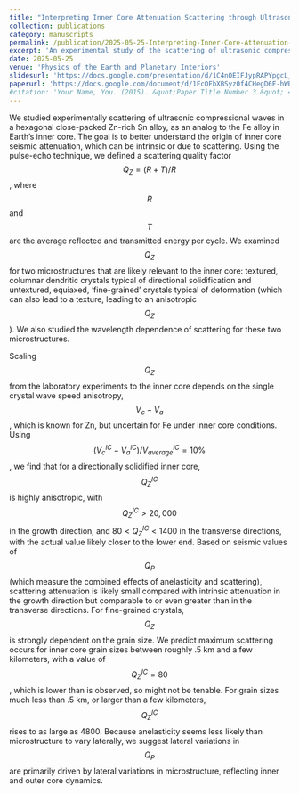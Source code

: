 ```yaml
---
title: "Interpreting Inner Core Attenuation Scattering through Ultrasonic Experiments"
collection: publications
category: manuscripts
permalink: /publication/2025-05-25-Interpreting-Inner-Core-Attenuation-Scattering-through-Ultrasonic-Experiments
excerpt: 'An experimental study of the scattering of ultrasonic compressional waves in an hcp Zn-Sn alloy, serving as an analog to the Fe alloy in Earth’s inner core to better understand the origin of inner core seismic attenuation.'
date: 2025-05-25
venue: 'Physics of the Earth and Planetary Interiors'
slidesurl: 'https://docs.google.com/presentation/d/1C4nOEIFJypRAPYpgcL_d-mbAZy0HW6WQ7nFijfUacFY/'
paperurl: 'https://docs.google.com/document/d/1FcOFbXBSyz0f4CHegD6F-hWBEsDn0Rl5Pht8kV3OT28/edit?tab=t.0'
#citation: 'Your Name, You. (2015). &quot;Paper Title Number 3.&quot; <i>Journal 1</i>. 1(3).'
---
```


We studied experimentally scattering of ultrasonic compressional waves in a hexagonal close-packed Zn-rich Sn alloy, as an analog to the Fe alloy in Earth’s inner core. The goal is to better understand the origin of inner core seismic attenuation, which can be intrinsic or due to scattering. Using the pulse-echo technique, we defined a scattering quality factor $$Q_Z = (R + T)/R$$, where $$R$$ and $$T$$ are the average reflected and transmitted energy per cycle. We examined $$Q_Z$$ for two microstructures that are likely relevant to the inner core: textured, columnar dendritic crystals typical of directional solidification and untextured, equiaxed, ‘fine-grained’ crystals typical of deformation (which can also lead to a texture, leading to an anisotropic $$Q_Z$$). We also studied the wavelength dependence of scattering for these two microstructures.

Scaling $$Q_Z$$ from the laboratory experiments to the inner core depends on the single crystal wave speed anisotropy, $$V_c - V_a$$, which is known for Zn, but uncertain for Fe under inner core conditions. Using $$(V_c^{IC} - V_a^{IC})/V^{IC}_{average} = 10\%$$, we find that for a directionally solidified inner core, $$Q_Z^{IC}$$ is highly anisotropic, with $$Q_Z^{IC} > 20,000$$ in the growth direction, and $80 < Q_Z^{IC} < 1400$ in the transverse directions, with the actual value likely closer to the lower end. Based on seismic values of $$Q_P$$ (which measure the combined effects of anelasticity and scattering), scattering attenuation is likely small compared with intrinsic attenuation in the growth direction but comparable to or even greater than in the transverse directions. For fine-grained crystals, $$Q_Z$$ is strongly dependent on the grain size. We predict maximum scattering occurs for inner core grain sizes between roughly .5 km and a few kilometers, with a value of $$Q_Z^{IC} = 80$$, which is lower than is observed, so might not be tenable. For grain sizes much less than .5 km, or larger than a few kilometers, $$Q_Z^{IC}$$ rises to as large as 4800. Because anelasticity seems less likely than microstructure to vary laterally, we suggest lateral variations in $$Q_{P}$$ are primarily driven by lateral variations in microstructure, reflecting inner and outer core dynamics. 
